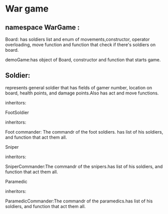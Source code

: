 # War game


## namespace WarGame :

  Board: has soldiers list and enum of movements,constructor, operator overloading, move function and function that check if there's                soldiers on board.
  
  demoGame:has object of Board, constructor and function that starts game.
 


## Soldier: 
represents general soldier that has fields of gamer number, location on board, health points, and damage points.Also has act and move functions.

inheritors:

  FootSoldier
  
  inheritors:
  
   Foot commander: The commandr of the foot soldiers. has list of his soldiers, and function that act them all.
    
  Sniper
  
  inheritors:
  
   SniperCommander:The commandr of the snipers.has list of his soldiers, and function that act them all.
    
  Paramedic
  
  inheritors:
  
   ParamedicCommander:The commandr of the paramedics.has list of his soldiers, and function that act them all.
  
